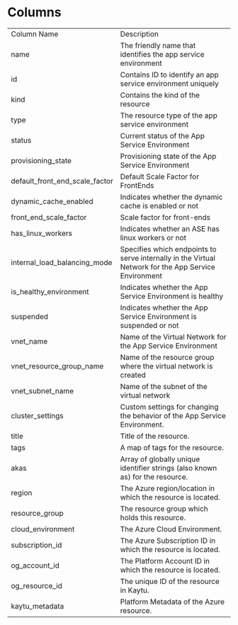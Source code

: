 # Columns  

<table>
	<tr><td>Column Name</td><td>Description</td></tr>
	<tr><td>name</td><td>The friendly name that identifies the app service environment</td></tr>
	<tr><td>id</td><td>Contains ID to identify an app service environment uniquely</td></tr>
	<tr><td>kind</td><td>Contains the kind of the resource</td></tr>
	<tr><td>type</td><td>The resource type of the app service environment</td></tr>
	<tr><td>status</td><td>Current status of the App Service Environment</td></tr>
	<tr><td>provisioning_state</td><td>Provisioning state of the App Service Environment</td></tr>
	<tr><td>default_front_end_scale_factor</td><td>Default Scale Factor for FrontEnds</td></tr>
	<tr><td>dynamic_cache_enabled</td><td>Indicates whether the dynamic cache is enabled or not</td></tr>
	<tr><td>front_end_scale_factor</td><td>Scale factor for front-ends</td></tr>
	<tr><td>has_linux_workers</td><td>Indicates whether an ASE has linux workers or not</td></tr>
	<tr><td>internal_load_balancing_mode</td><td>Specifies which endpoints to serve internally in the Virtual Network for the App Service Environment</td></tr>
	<tr><td>is_healthy_environment</td><td>Indicates whether the App Service Environment is healthy</td></tr>
	<tr><td>suspended</td><td>Indicates whether the App Service Environment is suspended or not</td></tr>
	<tr><td>vnet_name</td><td>Name of the Virtual Network for the App Service Environment</td></tr>
	<tr><td>vnet_resource_group_name</td><td>Name of the resource group where the virtual network is created</td></tr>
	<tr><td>vnet_subnet_name</td><td>Name of the subnet of the virtual network</td></tr>
	<tr><td>cluster_settings</td><td>Custom settings for changing the behavior of the App Service Environment.</td></tr>
	<tr><td>title</td><td>Title of the resource.</td></tr>
	<tr><td>tags</td><td>A map of tags for the resource.</td></tr>
	<tr><td>akas</td><td>Array of globally unique identifier strings (also known as) for the resource.</td></tr>
	<tr><td>region</td><td>The Azure region/location in which the resource is located.</td></tr>
	<tr><td>resource_group</td><td>The resource group which holds this resource.</td></tr>
	<tr><td>cloud_environment</td><td>The Azure Cloud Environment.</td></tr>
	<tr><td>subscription_id</td><td>The Azure Subscription ID in which the resource is located.</td></tr>
	<tr><td>og_account_id</td><td>The Platform Account ID in which the resource is located.</td></tr>
	<tr><td>og_resource_id</td><td>The unique ID of the resource in Kaytu.</td></tr>
	<tr><td>kaytu_metadata</td><td>Platform Metadata of the Azure resource.</td></tr>
</table>